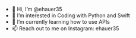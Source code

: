 - 👋 Hi, I’m @ehauer35
- 👀 I’m interested in Coding with Python and Swift
- 🌱 I’m currently learning how to use APIs
- 📫 Reach out to me on Instagram: ehauer35
